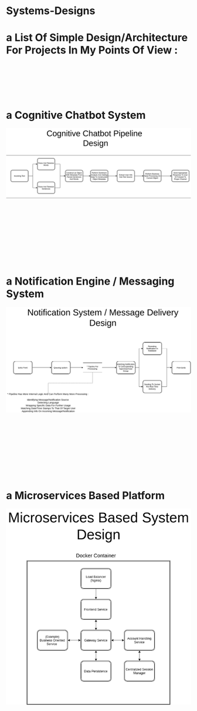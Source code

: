 # Systems-Designs


# a List Of Simple Design/Architecture For Projects In My Points Of View : 

<br />
<br />
<br />
<br />
<br />

# a Cognitive Chatbot System

![Design](Cognitive-Chatbot.png)

<br />
<br />
<br />
<br />
<br />
<br />
<br />
<br />
<br />



# a Notification Engine / Messaging System

![Design](Notification-MessagingSystem.png)



<br />
<br />
<br />
<br />
<br />
<br />
<br />
<br />
<br />





# a Microservices Based Platform

![Design](MicroServices-platform.png)
